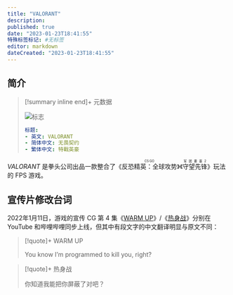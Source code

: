 ```yaml
---
title: "VALORANT"
description:
published: true
date: "2023-01-23T18:41:55"
特殊标签标记: #无标签
editor: markdown
dateCreated: "2023-01-23T18:41:55"
---
```


## 简介

> [!summary inline end]+ 元数据
>
> ![标志](https://s3.tebi.io/ggame/ShareX/game_Valorant_logo_12609.png)
>
> ```yaml
> 标题:
> - 英文: VALORANT
> - 简体中文: 无畏契约
> - 繁体中文: 特戰英豪
> ```

<!--
logo: https://www.steamgriddb.com/logo/12609
-->

_VALORANT_ 是拳头公司出品一款整合了《<ruby>反恐精英：全球攻势<rp>(</rp><rt>CS:GO</rt><rp>)</rp></ruby>》《<ruby>守望先锋<rp>(</rp><rt>军团要塞2</rt><rp>)</rp></ruby>》玩法的 FPS 游戏。

## 宣传片修改台词

2022年1月11日，游戏的宣传 CG 第 4 集《[WARM UP][]》/《[热身战][]》分别在 YouTube 和哔哩哔哩同步上线，但其中有段文字的中文翻译明显与原文不同：

[WARM UP]: https://www.youtube.com/watch?v=OyLHi34Qzv4

[热身战]: https://www.bilibili.com/video/av253019392/

> [!quote]+ WARM UP
>
> You know I’m programmed to kill you, right?

> [!quote]+ 热身战
>
> 你知道我能把你屏蔽了对吧？
